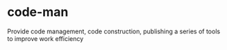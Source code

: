 # code-man
Provide code management, code construction, publishing a series of tools to improve work efficiency
